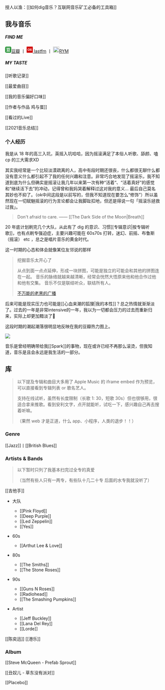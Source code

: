 ---
---

授人以渔：[[如何dig音乐？互联网音乐矿工必备的工具箱]] 

## 我与音乐

##### FIND ME
[<svg t="1661124882960" class="icon" viewBox="0 0 1024 1024" version="1.1" xmlns="http://www.w3.org/2000/svg" p-id="6359" width="20" height="20"><path d="M354.488287 420.113055l315.023421 0 0 105.01599-315.023421 0 0-105.01599Z" p-id="6360" fill="#2D963D"></path><path d="M380.738193 603.886945 459.496094 735.152841 564.495719 735.152841 643.261802 603.886945Z" p-id="6361" fill="#2D963D"></path><path d="M967.662528 56.329287C930.12058 18.779157 884.895134 0 832.010737 0L192.005623 0c-52.884396 0-98.109842 18.779157-135.668156 56.329287C18.787337 93.887601 0.00818 139.113047 0.00818 191.997443l0 639.996932c0 52.884396 18.779157 98.109842 56.329287 135.668156 37.558313 37.558313 82.783759 56.33747 135.668156 56.33747l639.996932 0c52.884396 0 98.109842-18.779157 135.65179-56.33747 37.558313-37.558313 56.33747-82.783759 56.33747-135.668156L1023.991815 191.997443C1023.991815 139.113047 1005.212658 93.879418 967.662528 56.329287zM827.035693 813.910742l-630.063208 0 0-78.757901 183.765708 0-65.690226-109.483711 16.414374-21.782185-55.740137 0L275.722204 341.355154l472.539223 0 0 262.531792-62.286249 0 22.919572 22.674093-65.632948 108.591803 183.773891 0L827.035693 813.910742zM827.035693 288.855341l-630.063208 0 0-78.757901 630.063208 0L827.035693 288.855341z" p-id="6362" fill="#2D963D"></path></svg>豆瓣](https://music.douban.com/people/Gnblink/) 丨 [<svg t="1661123902293" class="icon" viewBox="0 0 1024 1024" version="1.1" xmlns="http://www.w3.org/2000/svg" p-id="1762" width="20" height="20"><path d="M960 1024H64a64 64 0 0 1-64-64V64A64 64 0 0 1 64 0h896a64 64 0 0 1 64 64v896a64 64 0 0 1-64 64z" fill="#D20300" p-id="1763"></path><path d="M471.723 660.181l-25.024-68.032s-40.662 45.355-101.654 45.355c-53.973 0-92.266-46.933-92.266-121.984 0-96.192 48.469-130.581 96.192-130.581 68.8 0 90.688 44.565 109.461 101.653l25.024 78.187c25.024 75.861 71.936 136.853 207.232 136.853 96.96 0 162.645-29.717 162.645-107.904 0-63.36-35.968-96.213-103.232-111.83l-50.048-10.943c-34.389-7.83-44.565-21.91-44.565-45.355 0-26.603 21.12-42.24 55.53-42.24 37.547 0 57.857 14.08 60.993 47.701l78.186-9.386c-6.25-70.379-54.72-99.307-134.485-99.307-70.4 0-139.2 26.603-139.2 111.83 0 53.162 25.813 86.805 90.71 102.442l53.183 12.501c39.894 9.387 53.163 25.814 53.163 48.491 0 28.928-28.16 40.661-81.323 40.661-78.976 0-111.829-41.45-130.581-98.538l-25.813-78.187c-32.854-101.653-85.227-139.2-189.227-139.2-114.965 0-175.957 72.747-175.957 196.267 0 118.869 61.013 182.997 170.474 182.997 88.363 0 130.582-41.45 130.582-41.45z" fill="#FFFFFF" p-id="1764"></path></svg> lastfm](https://www.last.fm/user/Gnpink) 丨 [<img src='https://picture-guan.oss-cn-hangzhou.aliyuncs.com/rateyourmusic.png' width="20px"/>RYM](https://rateyourmusic.com/~Gnblink)

##### MY TASTE

[[听歌记录]]

[[最爱曲目]]

[[我的音乐偏好口味]]

[[作者与作品 鸡与蛋]]

[[看过的Live]] 

[[2021音乐总结]]

### 个人经历

我是从 18 年的高三入坑，英摇入坑哈哈，因为摇滚满足了本俗人听歌、舔颜、嗑 cp 的三大需求XD

<!--至今仍然记得的一些场景是，在暑假回家的过夜硬铺火车上发现了Arctic Monkeys入坑，暑假躺床上磕blur和oasis（嗯 blur主要磕颜 咖喱格主要磕骨科）-->

其实我经常是一个比较淡漠疏离的人，高中有段时期还很丧，什么都很无聊什么都没有意义什么都引起不了我的任何兴趣和注意。非常巧合地发现了摇滚乐，我不知道到底为什么但确实是摇滚让我几年以来第一次有种“活着“、“活着真好”的感觉和“继续活下去”的冲动，记得曾和我妈哭着解释过这对我的意义… 最后自己莫名其妙也不抑了。（ok中间这段是以前写的，但我不知道现在要怎么“修饰”）所以虽然现在一切赋魅摇滚的行为言论都会让我脚趾扣地，但还是得说一句「摇滚乐拯救过我」。

>Don't afraid to care. —— [[The Dark Side of the Moon|Breath]]

20 年底计划刷完几个大队，从此有了 dig 的意识、习惯[[专辑意识|按专辑听歌]]，也有点刷专强迫症，主要兴趣可能在 60s70s 打转，迷幻、前摇、布鲁斯（摇滚） etc ，总之是唱片音乐的黄金时代。

这一时期的心态和体会就像某位友邻说的那样

> 挖掘音乐太开心了 
> 
> 从点到面一点点延伸，形成一块拼图，可能是独立的可能会和其他的拼图连在一起。 音乐的脉络就越来越清晰，经常会恍然大悟原来他和他合作过他和他有交集。 音乐不仅是联结听众，联结所有人。
> 
> [不万能的老黑的广播](https://www.douban.com/people/190792378/status/3852594346/?_i=5609262263564d8&dt_dapp=1)


后来可能是现实压力也可能是[[心血来潮的狐狸|我的本性]]？总之热情就渐渐淡了。过去的一年是非常intensive的一年，我以为一切都会压力的过去而重新归来，实际上却更加黯淡了🤔

这段时期的潮起潮落很明显地反映在我的豆瓣热力图上。

![](https://picture-guan.oss-cn-hangzhou.aliyuncs.com/20220816214025.png)


音乐是曾经明确带给我[[Spark]]的事物，现在或许已经不再那么滚烫，但我知道，音乐是且会永远是我生活的一部分。


## 库

>以下提及专辑和曲目大多用了 Apple Music 的 iframe embed 作为预览，可以直接看到专辑列表 or 歌名艺人。
>
>支持在线试听，虽然有长度限制（长歌 1: 30，短歌 30s）但也很够用，很适合拿来推歌。看到安利文字，点开就能听，试吃一下，感兴趣自己再去搜着听嘛。
>
>（果然 web 才是正道，什么 app、小程序，人类的退步！！）

### Genre

[[Jazz]]丨[[British Blues]]

### Artists & Bands

> 以下暂时只列了我基本扫完过全专的真爱
> 
> （当然有些人只有一两专，有些队十几二十专 后面的水专我就没听了）

[[吉他手]]

- 大队
	- [[Pink Floyd]]
	- [[Deep Purple]]
	- [[Led Zeppelin]]
	- [[Yes]]

- 60s
	- [[Arthut Lee & Love]]

- 80s
	- [[The Smiths]]
	- [[The Stone Roses]]

- 90s
	- [[Guns N Roses]]
	- [[Radiohead]]
	- [[The Smashing Pumpkins]]


- Artist
	- [[Jeff Buckley]]
	- [[Lana Del Rey]]
	- [[Lorde]]


[[陈奕迅]] [[港乐]]

### Album

[[Steve McQueen - Prefab Sprout]]

[[丑奴儿 - 草东没有派对]]

[[Placebo]]


